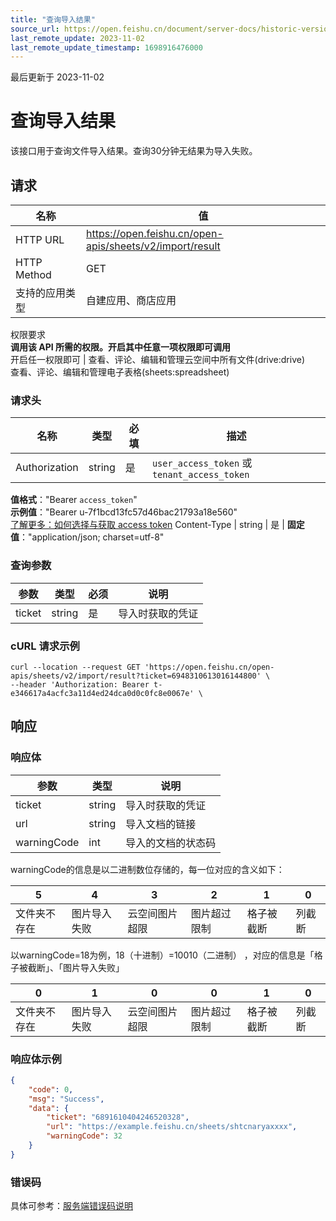 ```yaml
---
title: "查询导入结果"
source_url: https://open.feishu.cn/document/server-docs/historic-version/docs/sheets/sheet-operation/query-import-results
last_remote_update: 2023-11-02
last_remote_update_timestamp: 1698916476000
---
```

最后更新于 2023-11-02

# 查询导入结果
该接口用于查询文件导入结果。查询30分钟无结果为导入失败。

## 请求
名称 | 值
---|---
HTTP URL | https://open.feishu.cn/open-apis/sheets/v2/import/result
HTTP Method | GET
支持的应用类型 | 自建应用、商店应用
权限要求  
 **调用该 API 所需的权限。开启其中任意一项权限即可调用**  
开启任一权限即可 | 查看、评论、编辑和管理云空间中所有文件(drive:drive)  
查看、评论、编辑和管理电子表格(sheets:spreadsheet)

### 请求头

名称 | 类型 | 必填 | 描述
--- | --- | --- | ---
Authorization | string | 是 | `user_access_token` 或 `tenant_access_token`  
**值格式**："Bearer `access_token`"  
**示例值**："Bearer u-7f1bcd13fc57d46bac21793a18e560"  
 [了解更多：如何选择与获取 access token](https://open.feishu.cn/document/uAjLw4CM/ugTN1YjL4UTN24CO1UjN/trouble-shooting/how-to-choose-which-type-of-token-to-use)
Content-Type | string | 是 | **固定值**："application/json; charset=utf-8"

### 查询参数    

| 参数          | 类型   | 必须 | 说明                                                         | 
| ------------- | ------ | ---- | ------------------------------------------------------------ | 
| ticket        | string | 是   | 导入时获取的凭证                                             | 
### cURL 请求示例
``` 
curl --location --request GET 'https://open.feishu.cn/open-apis/sheets/v2/import/result?ticket=6948310613016144800' \
--header 'Authorization: Bearer t-e346617a4acfc3a11d4ed24dca0d0c0fc8e0067e' \
```

## 响应  

### 响应体
| 参数        |类型| 说明               |
| ----------- |-----| ------------------ |
| ticket      |string| 导入时获取的凭证   |
| url         |string| 导入文档的链接     |
| warningCode |int| 导入的文档的状态码 |

warningCode的信息是以二进制数位存储的，每一位对应的含义如下：

| 5            | 4            | 3              | 2            | 1          | 0      |
| ------------ | ------------ | -------------- | ------------ | ---------- | ------ |
| 文件夹不存在 | 图片导入失败 | 云空间图片超限 | 图片超过限制 | 格子被截断 | 列截断 |

以warningCode=18为例，18（十进制）=10010（二进制） ，对应的信息是「格子被截断」、「图片导入失败」

| 0            | 1            | 0              | 0            | 1          | 0      |
| ------------ | ------------ | -------------- | ------------ | ---------- | ------ |
| 文件夹不存在 | 图片导入失败 | 云空间图片超限 | 图片超过限制 | 格子被截断 | 列截断 |

### 响应体示例    

```json
{
    "code": 0,
    "msg": "Success",
    "data": {
        "ticket": "6891610404246520328",
        "url": "https://example.feishu.cn/sheets/shtcnaryaxxxx",
        "warningCode": 32
    }
}
```
### 错误码

具体可参考：[服务端错误码说明](https://open.feishu.cn/document/ukTMukTMukTM/ugjM14COyUjL4ITN)
